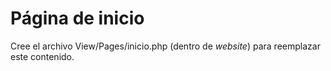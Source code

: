 Página de inicio
================

Cree el archivo View/Pages/inicio.php (dentro de *website*) para reemplazar este contenido.
